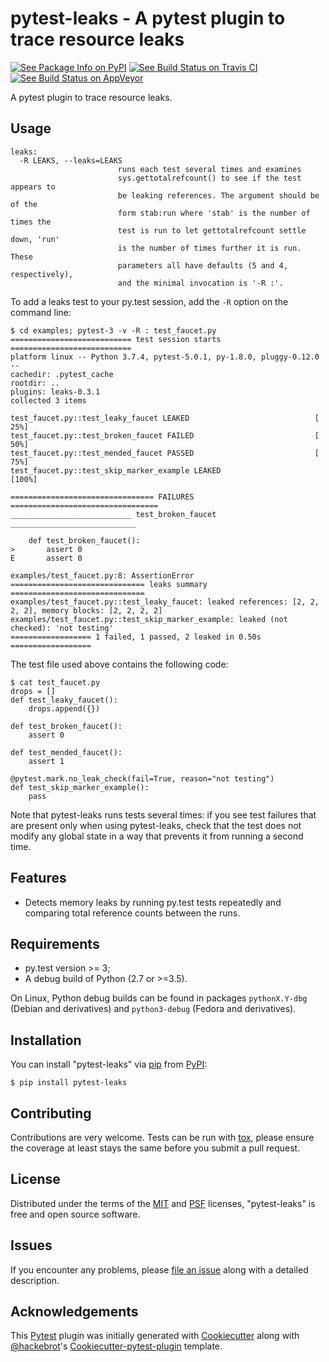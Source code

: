 # pytest-leaks - A pytest plugin to trace resource leaks

[![See Package Info on PyPI](https://badge.fury.io/py/pytest-leaks.svg)](https://badge.fury.io/py/pytest-leaks)
[![See Build Status on Travis CI](https://travis-ci.org/abalkin/pytest-leaks.svg?branch=master)](https://travis-ci.org/abalkin/pytest-leaks)
[![See Build Status on AppVeyor](https://ci.appveyor.com/api/projects/status/github/abalkin/pytest-leaks?branch=master&svg=true)](https://ci.appveyor.com/project/abalkin/pytest-leaks/branch/master)

A pytest plugin to trace resource leaks.

## Usage

    leaks:
      -R LEAKS, --leaks=LEAKS
                            runs each test several times and examines
                            sys.gettotalrefcount() to see if the test appears to
                            be leaking references. The argument should be of the
                            form stab:run where 'stab' is the number of times the
                            test is run to let gettotalrefcount settle down, 'run'
                            is the number of times further it is run. These
                            parameters all have defaults (5 and 4, respectively),
                            and the minimal invocation is '-R :'.

To add a leaks test to your py.test session, add the `-R` option on the
command line:

    $ cd examples; pytest-3 -v -R : test_faucet.py
    =========================== test session starts ===========================
    platform linux -- Python 3.7.4, pytest-5.0.1, py-1.8.0, pluggy-0.12.0 --
    cachedir: .pytest_cache
    rootdir: ..
    plugins: leaks-0.3.1
    collected 3 items

    test_faucet.py::test_leaky_faucet LEAKED                            [ 25%]
    test_faucet.py::test_broken_faucet FAILED                           [ 50%]
    test_faucet.py::test_mended_faucet PASSED                           [ 75%]
    test_faucet.py::test_skip_marker_example LEAKED                     [100%]

    ================================ FAILURES =================================
    ___________________________ test_broken_faucet ____________________________

        def test_broken_faucet():
    >       assert 0
    E       assert 0

    examples/test_faucet.py:8: AssertionError
    ============================== leaks summary ==============================
    examples/test_faucet.py::test_leaky_faucet: leaked references: [2, 2, 2, 2], memory blocks: [2, 2, 2, 2]
    examples/test_faucet.py::test_skip_marker_example: leaked (not checked): 'not testing'
    ================== 1 failed, 1 passed, 2 leaked in 0.50s ==================

The test file used above contains the following code:

    $ cat test_faucet.py
    drops = []
    def test_leaky_faucet():
        drops.append({})
    
    def test_broken_faucet():
        assert 0
    
    def test_mended_faucet():
        assert 1

    @pytest.mark.no_leak_check(fail=True, reason="not testing")
    def test_skip_marker_example():
        pass

Note that pytest-leaks runs tests several times: if you see test failures
that are present only when using pytest-leaks, check that the test does
not modify any global state in a way that prevents it from running a
second time.

## Features

- Detects memory leaks by running py.test tests repeatedly and
  comparing total reference counts between the runs.

## Requirements

- py.test version \>= 3;
- A debug build of Python (2.7 or \>=3.5).

On Linux, Python debug builds can be found in packages `pythonX.Y-dbg`
(Debian and derivatives) and `python3-debug` (Fedora and derivatives).

## Installation

You can install "pytest-leaks" via [pip](https://pypi.python.org/pypi/pip/) from
[PyPI](https://pypi.python.org/pypi):

    $ pip install pytest-leaks

## Contributing

Contributions are very welcome. Tests can be run with
[tox](https://tox.readthedocs.io/en/latest/), please ensure the coverage
at least stays the same before you submit a pull request.

## License

Distributed under the terms of the [MIT](http://opensource.org/licenses/MIT) and
[PSF](https://docs.python.org/3/license.html) licenses, "pytest-leaks"
is free and open source software.

## Issues

If you encounter any problems, please [file an issue](https://github.com/abalkin/pytest-leaks/issues)
along with a detailed description.

## Acknowledgements

This [Pytest](https://github.com/pytest-dev/pytest) plugin was initially
generated with [Cookiecutter](https://github.com/audreyr/cookiecutter)
along with [@hackebrot](https://github.com/hackebrot)'s
[Cookiecutter-pytest-plugin](https://github.com/pytest-dev/cookiecutter-pytest-plugin)
template.
